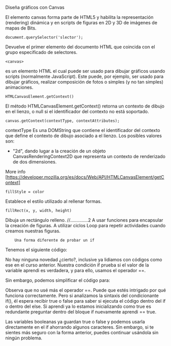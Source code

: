 Diseña gráficos con Canvas

El elemento canvas forma parte de HTML5 y habilita la representación (rendering) dinámica y en scripts de figuras en 2D y 3D de imágenes de mapas de Bits.

    document.querySelector('slector');

Devuelve el primer elemento del documento HTML que coincida con el grupo especificado de selectores.

    <canvas>

<canvas> es un elemento HTML el cual puede ser usado para dibujar gráficos usando scripts (normalmente JavaScript). Este puede, por ejemplo, ser usado para dibujar gráficos, realizar composición de fotos o simples (y no tan simples) animaciones.

    HTMLCanvasElement.getContext()

El método HTMLCanvasElement.getContext() retorna un contexto de dibujo en el lienzo, o null si el identificador del contexto no está soportado.

    canvas.getContext(contextType, contextAttributes);

contextType
Es una DOMString que contiene el identificador del contexto que define el contexto de dibujo asociado a el lienzo. Los posibles valores son:

- "2d", dando lugar a la creación de un objeto CanvasRenderingContext2D que representa un contexto de renderizado de dos dimensiones.

More info [https://developer.mozilla.org/es/docs/Web/API/HTMLCanvasElement/getContext]

    fillStyle = color 

Establece el estilo utilizado al rellenar formas.

    fillRect(x, y, width, height)

Dibuja un rectángulo relleno.
//..............2
A usar funciones para encapsular la creación de figuras.
A utilizar ciclos Loop para repetir actividades cuando creamos nuestras figuras.



        Una forma diferente de probar un if
Tenemos el siguiente código:

<script>
    var aprendi = true;
    if(aprendi == true) {
        alert("El instructor queda muy feliz");
    } else {
        alert("El instructor no va a desistir hasta que el alumno sea una eminencia en programación");
    }
</script>

No hay ninguna novedad ¿cierto?, inclusive ya lidiamos con códigos como ese en el curso anterior. Nuestra condición if prueba si el valor de la variable aprendi es verdadera, y para ello, usamos el operador ==.

Sin embargo, podemos simplificar el código para:

<script>
    var aprendi = true;
    if(aprendi) {
        alert("El instructor queda muy feliz");
    } else {
        alert("El instructor no va a desistir hasta que el alumno sea una eminencia en programación");
    }
</script>

Observa que no usé más el operador ==. Puede que estés intrigado por qué funciona correctamente. Pero si analizamos la sintaxis del condicionante if(), él espera recibir true o false para saber si ejecuta el código dentro del if o dentro del else. Si aprendi ya lo estamos inicializando como true es redundante preguntar dentro del bloque if nuevamente aprendi == true.

Las variables booleanas ya guardan true o false y podemos usarla directamente en el if ahorrando algunos caracteres. Sin embargo, si te sientes más seguro con la forma anterior, puedes continuar usándola sin ningún problema.